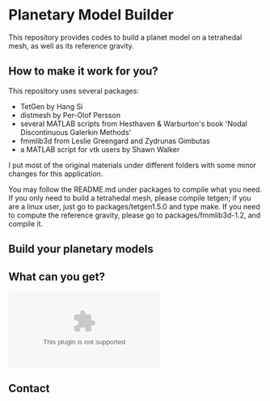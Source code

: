 Planetary Model Builder 
================================================================
This repository provides codes to build a planet model on a tetrahedal mesh,
as well as its reference gravity. 

How to make it work for you? 
----------------------------------------------------------------
This repository uses several packages:  
+ TetGen by Hang Si  
+ distmesh by Per-Olof Persson  
+ several MATLAB scripts from Hesthaven & Warburton's book 'Nodal Discontinuous Galerkin Methods'  
+ fmmlib3d from Leslie Greengard and Zydrunas Gimbutas  
+ a MATLAB script for vtk users by Shawn Walker

I put most of the original materials under different folders 
with some minor changes for this application.


You may follow the README.md under packages to compile what you need. 
If you only need to build a tetrahedal mesh, please compile tetgen; if you are a linux user, just go to packages/tetgen1.5.0 and type make. If you need to compute the reference gravity, please go to packages/fmmlib3d-1.2, and compile it.  


Build your planetary models
-----------------------------------------------------------------


What can you get?  
-----------------------------------------------------------------

 ![Alt](../figs/CMI_94k.eps)

Contact 
-----------------------------------------------------------------
